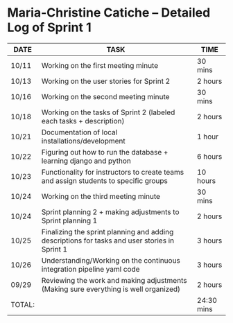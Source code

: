 # Maria-Christine Catiche – Detailed Log of Sprint 1

| DATE   | TASK                                                 | TIME     |
|--------|------------------------------------------------------|----------|
| 10/11  | Working on the first meeting minute                  | 30 mins  |
| 10/13  | Working on the user stories for Sprint 2          | 2 hours  |
| 10/16  | Working on the second meeting minute                 | 30 mins  |
| 10/18  | Working on the tasks of Sprint 2 (labeled each tasks + description)       | 2 hours   |
| 10/21  | Documentation of local installations/development                        | 1 hour   |
| 10/22  | Figuring out how to run the database + learning django and python                         | 6 hours   |
| 10/23  | Functionality for instructors to create teams and assign students to specific groups      | 10 hours  |
| 10/24  | Working on the third meeting minute   | 30 mins  |
| 10/24  | Sprint planning 2 + making adjustments to Sprint planning 1                 | 2 hours  |
| 10/25  | Finalizing the sprint planning and adding descriptions for tasks and user stories in Sprint 1      | 3 hours  |
| 10/26  | Understanding/Working on the continuous integration pipeline yaml code   | 3 hours  |
| 09/29  | Reviewing the work and making adjustments (Making sure everything is well organized)           | 2 hours  |
|TOTAL: |                                                        | 24:30 mins |
